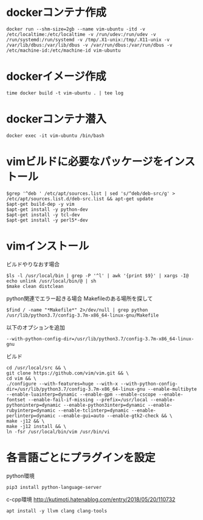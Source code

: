 # dockerコンテナ作成

```
docker run --shm-size=2gb --name vim-ubuntu -itd -v /etc/localtime:/etc/localtime -v /run/udev:/run/udev -v /run/systemd:/run/systemd -v /tmp/.X1-unix:/tmp/.X11-unix -v /var/lib/dbus:/var/lib/dbus -v /var/run/dbus:/var/run/dbus -v /etc/machine-id:/etc/machine-id vim-ubuntu
```

# dockerイメージ作成

```
time docker build -t vim-ubuntu . | tee log
```

# dockerコンテナ潜入

```
docker exec -it vim-ubuntu /bin/bash
```

# vimビルドに必要なパッケージをインストール

```
$grep '^deb ' /etc/apt/sources.list | sed 's/^deb/deb-src/g' > /etc/apt/sources.list.d/deb-src.list && apt-get update
$apt-get build-dep -y vim
$apt-get install -y python-dev
$apt-get install -y tcl-dev
$apt-get install -y perl5*-dev
```

# vimインストール

ビルドやりなおす場合
```
$ls -l /usr/local/bin | grep -P '^l' | awk '{print $9}' | xargs -I@ echo unlink /usr/local/bin/@ | sh
$make clean distclean
```

python関連でエラー起きる場合
Makefileのある場所を探して
```
$find / -name "*Makefile*" 2>/dev/null | grep python
/usr/lib/python3.7/config-3.7m-x86_64-linux-gnu/Makefile
```

以下のオプションを追加
```
--with-python-config-dir=/usr/lib/python3.7/config-3.7m-x86_64-linux-gnu
```

ビルド
```
cd /usr/local/src && \
git clone https://github.com/vim/vim.git && \
cd vim && \
./configure --with-features=huge --with-x --with-python-config-dir=/usr/lib/python3.7/config-3.7m-x86_64-linux-gnu --enable-multibyte --enable-luainterp=dynamic --enable-gpm --enable-cscope --enable-fontset --enable-fail-if-missing --prefix=/usr/local --enable-pythoninterp=dynamic --enable-python3interp=dynamic --enable-rubyinterp=dynamic --enable-tclinterp=dynamic --enable-perlinterp=dynamic --enable-gui=auto --enable-gtk2-check && \
make -j12 && \
make -j12 install && \
ln -fsr /usr/local/bin/vim /usr/bin/vi
```


# 各言語ごとにプラグインを設定

python環境
```
pip3 install python-language-server
```

c-cpp環境
http://kutimoti.hatenablog.com/entry/2018/05/20/110732
```
apt install -y llvm clang clang-tools
```
